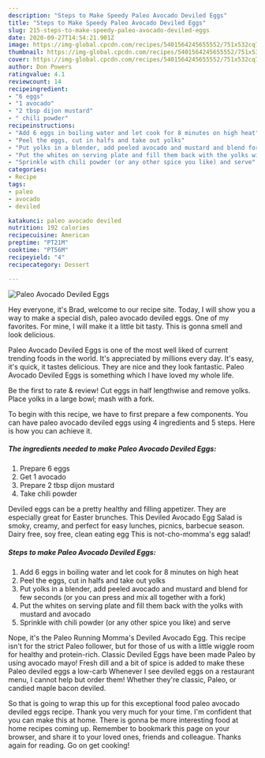 ```yaml
---
description: "Steps to Make Speedy Paleo Avocado Deviled Eggs"
title: "Steps to Make Speedy Paleo Avocado Deviled Eggs"
slug: 215-steps-to-make-speedy-paleo-avocado-deviled-eggs
date: 2020-09-27T14:54:21.901Z
image: https://img-global.cpcdn.com/recipes/5401564245655552/751x532cq70/paleo-avocado-deviled-eggs-recipe-main-photo.jpg
thumbnail: https://img-global.cpcdn.com/recipes/5401564245655552/751x532cq70/paleo-avocado-deviled-eggs-recipe-main-photo.jpg
cover: https://img-global.cpcdn.com/recipes/5401564245655552/751x532cq70/paleo-avocado-deviled-eggs-recipe-main-photo.jpg
author: Don Powers
ratingvalue: 4.1
reviewcount: 14
recipeingredient:
- "6 eggs"
- "1 avocado"
- "2 tbsp dijon mustard"
- " chili powder"
recipeinstructions:
- "Add 6 eggs in boiling water and let cook for 8 minutes on high heat"
- "Peel the eggs, cut in halfs and take out yolks"
- "Put yolks in a blender, add peeled avocado and mustard and blend for few seconds (or you can press and mix all together with a fork)"
- "Put the whites on serving plate and fill them back with the yolks with mustard and avocado"
- "Sprinkle with chili powder (or any other spice you like) and serve"
categories:
- Recipe
tags:
- paleo
- avocado
- deviled

katakunci: paleo avocado deviled 
nutrition: 192 calories
recipecuisine: American
preptime: "PT21M"
cooktime: "PT56M"
recipeyield: "4"
recipecategory: Dessert

---
```



![Paleo Avocado Deviled Eggs](https://img-global.cpcdn.com/recipes/5401564245655552/751x532cq70/paleo-avocado-deviled-eggs-recipe-main-photo.jpg)

Hey everyone, it's Brad, welcome to our recipe site. Today, I will show you a way to make a special dish, paleo avocado deviled eggs. One of my favorites. For mine, I will make it a little bit tasty. This is gonna smell and look delicious.

Paleo Avocado Deviled Eggs is one of the most well liked of current trending foods in the world. It's appreciated by millions every day. It's easy, it's quick, it tastes delicious. They are nice and they look fantastic. Paleo Avocado Deviled Eggs is something which I have loved my whole life.

Be the first to rate &amp; review! Cut eggs in half lengthwise and remove yolks. Place yolks in a large bowl; mash with a fork.


To begin with this recipe, we have to first prepare a few components. You can have paleo avocado deviled eggs using 4 ingredients and 5 steps. Here is how you can achieve it.

##### The ingredients needed to make Paleo Avocado Deviled Eggs:

1. Prepare 6 eggs
1. Get 1 avocado
1. Prepare 2 tbsp dijon mustard
1. Take  chili powder


Deviled eggs can be a pretty healthy and filling appetizer. They are especially great for Easter brunches. This Deviled Avocado Egg Salad is smoky, creamy, and perfect for easy lunches, picnics, barbecue season. Dairy free, soy free, clean eating egg This is not-cho-momma&#39;s egg salad! 

##### Steps to make Paleo Avocado Deviled Eggs:

1. Add 6 eggs in boiling water and let cook for 8 minutes on high heat
1. Peel the eggs, cut in halfs and take out yolks
1. Put yolks in a blender, add peeled avocado and mustard and blend for few seconds (or you can press and mix all together with a fork)
1. Put the whites on serving plate and fill them back with the yolks with mustard and avocado
1. Sprinkle with chili powder (or any other spice you like) and serve


Nope, it&#39;s the Paleo Running Momma&#39;s Deviled Avocado Egg. This recipe isn&#39;t for the strict Paleo follower, but for those of us with a little wiggle room for healthy and protein-rich. Classic Deviled Eggs have been made Paleo by using avocado mayo! Fresh dill and a bit of spice is added to make these Paleo deviled eggs a low-carb Whenever I see deviled eggs on a restaurant menu, I cannot help but order them! Whether they&#39;re classic, Paleo, or candied maple bacon deviled. 

So that is going to wrap this up for this exceptional food paleo avocado deviled eggs recipe. Thank you very much for your time. I'm confident that you can make this at home. There is gonna be more interesting food at home recipes coming up. Remember to bookmark this page on your browser, and share it to your loved ones, friends and colleague. Thanks again for reading. Go on get cooking!
